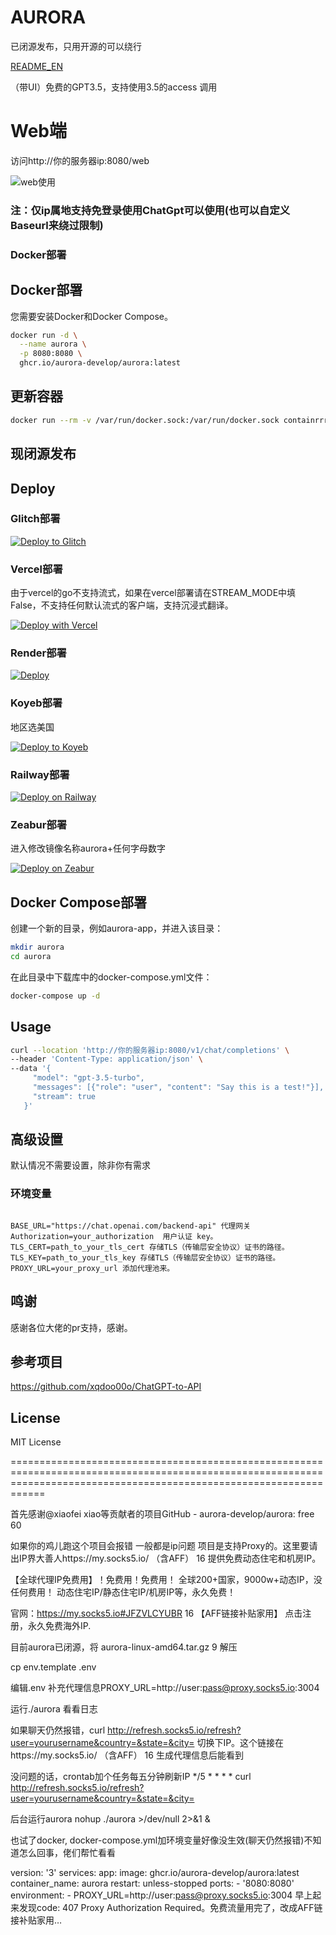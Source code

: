 # AURORA

已闭源发布，只用开源的可以绕行

[README_EN](https://github.com/aurora-develop/aurora/blob/main/README_EN.md)

（带UI）免费的GPT3.5，支持使用3.5的access 调用


# Web端 

访问http://你的服务器ip:8080/web

![web使用](https://jsd.cdn.zzko.cn/gh/xiaozhou26/tuph@main/images/%E5%B1%8F%E5%B9%95%E6%88%AA%E5%9B%BE%202024-04-07%20111706.png)


### 注：仅ip属地支持免登录使用ChatGpt可以使用(也可以自定义Baseurl来绕过限制)


### Docker部署
## Docker部署
您需要安装Docker和Docker Compose。

```bash
docker run -d \
  --name aurora \
  -p 8080:8080 \
  ghcr.io/aurora-develop/aurora:latest
```
## 更新容器

```bash
docker run --rm -v /var/run/docker.sock:/var/run/docker.sock containrrr/watchtower -cR aurora --debug
```
## 现闭源发布

## Deploy

### Glitch部署

[![Deploy to Glitch](https://cdn.glitch.com/2703baf2-b643-4da7-ab91-7ee2a2d00b5b%2Fremix-button.svg)](https://github.com/aurora-develop/aurora-glitch)

### Vercel部署

由于vercel的go不支持流式，如果在vercel部署请在STREAM_MODE中填False，不支持任何默认流式的客户端，支持沉浸式翻译。

[![Deploy with Vercel](https://vercel.com/button)](https://vercel.com/new/clone?repository-url=https%3A%2F%2Fgithub.com%2Faurora-develop%2Faurora&env=STREAM_MODE&project-name=aurora&repository-name=aurora)

### Render部署
[![Deploy](https://render.com/images/deploy-to-render-button.svg)](https://render.com/deploy)

### Koyeb部署
地区选美国

[![Deploy to Koyeb](https://www.koyeb.com/static/images/deploy/button.svg)](https://app.koyeb.com/deploy?type=docker&name=aurora&ports=8080;http;/&image=ghcr.io/aurora-develop/aurora)

### Railway部署
[![Deploy on Railway](https://railway.app/button.svg)](https://railway.app/template/jcl2Es?referralCode=XXqY_5)

### Zeabur部署
进入修改镜像名称aurora+任何字母数字

[![Deploy on Zeabur](https://zeabur.com/button.svg)](https://zeabur.com/templates/JF3EFW)

## Docker Compose部署
创建一个新的目录，例如aurora-app，并进入该目录：
```bash
mkdir aurora
cd aurora
```
在此目录中下载库中的docker-compose.yml文件：

```bash
docker-compose up -d
```

## Usage

```bash
curl --location 'http://你的服务器ip:8080/v1/chat/completions' \
--header 'Content-Type: application/json' \
--data '{
     "model": "gpt-3.5-turbo",
     "messages": [{"role": "user", "content": "Say this is a test!"}],
     "stream": true
   }'
```

## 高级设置

默认情况不需要设置，除非你有需求

### 环境变量
```

BASE_URL="https://chat.openai.com/backend-api" 代理网关
Authorization=your_authorization  用户认证 key。
TLS_CERT=path_to_your_tls_cert 存储TLS（传输层安全协议）证书的路径。
TLS_KEY=path_to_your_tls_key 存储TLS（传输层安全协议）证书的路径。
PROXY_URL=your_proxy_url 添加代理池来。
```

## 鸣谢

感谢各位大佬的pr支持，感谢。


## 参考项目


https://github.com/xqdoo00o/ChatGPT-to-API

## License

MIT License

========================================================================================================================================================================

首先感谢@xiaofei xiao等贡献者的项目GitHub - aurora-develop/aurora: free 60

如果你的鸡儿跑这个项目会报错 一般都是ip问题 项目是支持Proxy的。这里要请出IP界大善人https://my.socks5.io/ （含AFF） 16 提供免费动态住宅和机房IP。

【全球代理IP免费用】！免费用！免费用！
全球200+国家，9000w+动态IP，没任何费用！
动态住宅IP/静态住宅IP/机房IP等，永久免费！

官网：https://my.socks5.io#JFZVLCYUBR 16 【AFF链接补贴家用】
点击注册，永久免费海外IP.

目前aurora已闭源，将 aurora-linux-amd64.tar.gz 9 解压

cp env.template .env

编辑.env 补充代理信息PROXY_URL=http://user:pass@proxy.socks5.io:3004

运行./aurora 看看日志

如果聊天仍然报错，curl http://refresh.socks5.io/refresh?user=yourusername&country=&state=&city= 切换下IP。这个链接在https://my.socks5.io/ （含AFF） 16 生成代理信息后能看到

没问题的话，crontab加个任务每五分钟刷新IP */5 * * * * curl http://refresh.socks5.io/refresh?user=yourusername&country=&state=&city=

后台运行aurora nohup ./aurora >/dev/null 2>&1 &

也试了docker, docker-compose.yml加环境变量好像没生效(聊天仍然报错)不知道怎么回事，佬们帮忙看看

version: '3'
services:
  app:
    image: ghcr.io/aurora-develop/aurora:latest
    container_name: aurora
    restart: unless-stopped
    ports:
      - '8080:8080'
    environment: 
      - PROXY_URL=http://user:pass@proxy.socks5.io:3004
早上起来发现code: 407 Proxy Authorization Required。免费流量用完了，改成AFF链接补贴家用…
